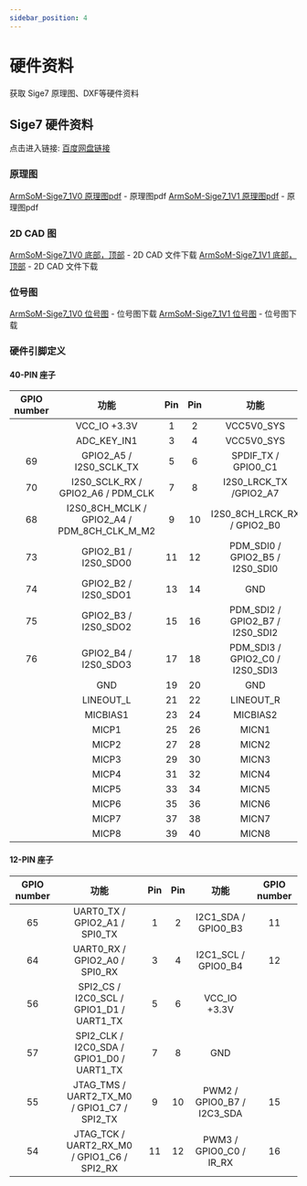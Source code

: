 ```yaml
---
sidebar_position: 4
---
```


# 硬件资料

获取 Sige7 原理图、DXF等硬件资料

## Sige7 硬件资料

点击进入链接: [百度网盘链接](https://pan.baidu.com/s/1YzTRiSsw2eJ0UFLxHJ7B-A?pwd=arms )

### 原理图

[ArmSoM-Sige7_1V0 原理图pdf](https://pan.baidu.com/s/1DV2GP11qEcxgJsmts5LtuA?pwd=arms ) - 原理图pdf
[ArmSoM-Sige7_1V1 原理图pdf](https://pan.baidu.com/s/1DV2GP11qEcxgJsmts5LtuA?pwd=arms ) - 原理图pdf

### 2D CAD 图

[ArmSoM-Sige7_1V0 底部，顶部](https://pan.baidu.com/s/1REHKRQTdJgXPO_1bWNB5Wg?pwd=arms) - 2D CAD 文件下载
[ArmSoM-Sige7_1V1 底部，顶部](https://pan.baidu.com/s/1REHKRQTdJgXPO_1bWNB5Wg?pwd=arms) - 2D CAD 文件下载


### 位号图

[ArmSoM-Sige7_1V0 位号图](https://pan.baidu.com/s/1XvIFdjdpIluafuSrsSZUcg?pwd=arms ) -  位号图下载
[ArmSoM-Sige7_1V1 位号图](https://pan.baidu.com/s/1XvIFdjdpIluafuSrsSZUcg?pwd=arms ) -  位号图下载


### 硬件引脚定义

#### 40-PIN 座子

<div className='gpio_style'>

| GPIO number |  功能 |   Pin    |  Pin     |  功能  | GPIO number |
 :-----------: | :-------------: | :--------: | :--------: | :--------: | :------------: | 
|             |   VCC_IO +3.3V   | <div className='red'>1</div>  |  <div className='red'>2</div>   |  VCC5V0_SYS  |             |
|          | ADC_KEY_IN1 | <div className='yellow'>3</div>  |  <div className='red'>4</div>   |   VCC5V0_SYS    |             |
|     69     | GPIO2_A5 / I2S0_SCLK_TX |  <div className='yellow'>5</div>  | <div className='green'>6</div>  |    SPDIF_TX / GPIO0_C1    |   17     | 
|     70     | I2S0_SCLK_RX / GPIO2_A6 / PDM_CLK |  <div className='yellow'>7</div>  | <div className='yellow'>8</div>  |  I2S0_LRCK_TX /GPIO2_A7 |     71      |
|     68     |   I2S0_8CH_MCLK / GPIO2_A4 / PDM_8CH_CLK_M_M2 |  <div className='yellow'>9</div>  | <div className='yellow'>10</div> |  I2S0_8CH_LRCK_RX / GPIO2_B0 |    72      |
|     73     |  GPIO2_B1 / I2S0_SDO0  | <div className='yellow'>11</div>  | <div className='yellow'>12</div> | PDM_SDI0 /  GPIO2_B5 / I2S0_SDI0 |     77     |
|     74     |   GPIO2_B2 / I2S0_SDO1 | <div className='yellow'>13</div>  | <div className='yellow'>14</div> |    GND     |             |
|     75     |   GPIO2_B3 / I2S0_SDO2 | <div className='yellow'>15</div>  | <div className='yellow'>16</div> |  PDM_SDI2 / GPIO2_B7 / I2S0_SDI2   |     79     |
|     76     |   GPIO2_B4 / I2S0_SDO3 | <div className='yellow'>17</div> | <div className='yellow'>18</div> |  PDM_SDI3 / GPIO2_C0 / I2S0_SDI3 |    80     |
|            |    GND | <div className='black'>19</div>  | <div className='black'>20</div> |    GND     |             |
|            | LINEOUT_L  | <div className='green'>21</div>  | <div className='green'>22</div> | LINEOUT_R          |             |
|           | MICBIAS1  | <div className='green'>23</div>  | <div className='green'>24</div> |  MICBIAS2 |           |
|             |   MICP1    | <div className='green'>25</div>  | <div className='green'>26</div> |  MICN1 |           |
|          | MICP2  |  <div className='green'>27</div>  | <div className='green'>28</div>  |  MICN2  | |
|          | MICP3 | <div className='green'>29</div>  | <div className='green'>30</div> |    MICN3     |          |
|          | MICP4  | <div className='green'>31</div>  | <div className='green'>32</div> | MICN4  |         |
|          | MICP5  | <div className='green'>33</div>  | <div className='green'>34</div> | MICN5     |             |
|          | MICP6  | <div className='green'>35</div>  | <div className='green'>36</div> | MICN6 |          |
|          | MICP7 | <div className='green'>37</div>  | <div className='green'>38</div> |  MICN7   |          |
|          |   MICP8    | <div className='green'>39</div>  | <div className='green'>40</div> |   MICN8  |          |

</div>

#### 12-PIN 座子

<div className='gpio_style'>

| GPIO number |  功能 |   Pin    |  Pin     |  功能  | GPIO number |
 :-----------: | :-------------: | :--------: | :--------: | :--------: | :------------: | 
|     65   | UART0_TX / GPIO2_A1 / SPI0_TX   | <div className='green'>1</div>  |  <div className='blue'>2</div>   |  I2C1_SDA / GPIO0_B3  |   11      |
|     64   | UART0_RX / GPIO2_A0 / SPI0_RX   | <div className='green'>3</div>  |  <div className='blue'>4</div>   |   I2C1_SCL / GPIO0_B4    |  12  |
|     56   | SPI2_CS / I2C0_SCL / GPIO1_D1 / UART1_TX |  <div className='green'>5</div>  | <div className='red'>6</div>  |   VCC_IO +3.3V   |        | 
|     57   | SPI2_CLK / I2C0_SDA / GPIO1_D0 / UART1_TX |  <div className='green'>7</div>  | <div className='black'>8</div>  |  GND |           |
|     55   | JTAG_TMS / <div className='orange-txt'>UART2_TX_M0</div> / GPIO1_C7 / SPI2_TX |  <div className='yellow'>9</div>  | <div className='yellow'>10</div> |  PWM2 / GPIO0_B7 / I2C3_SDA |    15  |
|     54     |  JTAG_TCK / <div className='orange-txt'>UART2_RX_M0</div> / GPIO1_C6 / SPI2_RX  | <div className='yellow'>11</div>  | <div className='yellow'>12</div> | PWM3 /  GPIO0_C0 / IR_RX |     16     |

</div>

